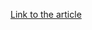 [Link to the article](https://www.akamai.com/blog/security/the-massive-propagation-of-the-smominru-botnet)
